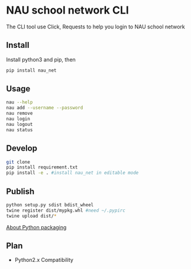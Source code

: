 # NAU school network CLI

The CLI tool use Click, Requests to help you login to NAU school network

## Install
Install python3 and pip, then
```bash
pip install nau_net
```

## Usage
```bash
nau --help
nau add --username --password
nau remove
nau login
nau logout
nau status
```

## Develop
```bash
git clone
pip install requirement.txt
pip install -e . #install nau_net in editable mode
```

## Publish
```bash
python setup.py sdist bdist_wheel
twine register dist/mypkg.whl #need ~/.pypirc
twine upload dist/*
```
[About Python packaging](https://packaging.python.org/current/)


## Plan
- Python2.x Compatibility
